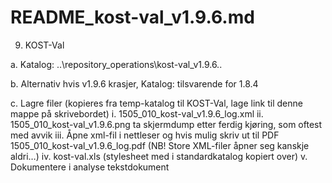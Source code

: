 # README_kost-val_v1.9.6.md

9. KOST-Val

a. Katalog: ..\repository_operations\kost-val_v1.9.6\..

b. Alternativ hvis v1.9.6 krasjer, Katalog: tilsvarende for 1.8.4

c. Lagre filer (kopieres fra temp-katalog til KOST-Val, lage link til denne mappe på skrivebordet)
	i.   1505_010_kost-val_v1.9.6_log.xml
	ii.  1505_010_kost-val_v1.9.6.png  ta skjermdump etter ferdig kjøring, som oftest med avvik
	iii. Åpne xml-fil i nettleser og hvis mulig skriv ut til PDF 
		 1505_010_kost-val_v1.9.6_log.pdf
		 (NB! Store XML-filer åpner seg kanskje aldri…)
	iv.  kost-val.xls  (stylesheet med i standardkatalog kopiert over)
    v.   Dokumentere i analyse tekstdokument

